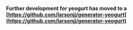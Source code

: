 #### Further development for yeogurt has moved to a [https://github.com/larsonjj/generator-yeogurt](https://github.com/larsonjj/generator-yeogurt)

